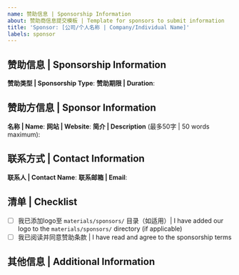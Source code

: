 ```yaml
---
name: 赞助信息 | Sponsorship Information
about: 赞助商信息提交模板 | Template for sponsors to submit information
title: 'Sponsor: [公司/个人名称 | Company/Individual Name]'
labels: sponsor
---
```


## 赞助信息 | Sponsorship Information

**赞助类型 | Sponsorship Type**: <!-- 企业赞助/个人赞助 | Corporate/Individual -->
**赞助期限 | Duration**: <!-- 例如: 3个月, 6个月, 1年 | e.g., 3 months, 6 months, 1 year -->

## 赞助方信息 | Sponsor Information

**名称 | Name**: 
**网站 | Website**: <!-- 如适用 | If applicable -->
**简介 | Description** (最多50字 | 50 words maximum): <!-- 可选 | Optional -->

## 联系方式 | Contact Information

**联系人 | Contact Name**: <!-- 如适用 | If applicable -->
**联系邮箱 | Email**:

## 清单 | Checklist

- [ ] 我已添加logo至 `materials/sponsors/` 目录（如适用）| I have added our logo to the `materials/sponsors/` directory (if applicable)
- [ ] 我已阅读并同意赞助条款 | I have read and agree to the sponsorship terms

## 其他信息 | Additional Information

<!-- 任何其他相关信息 | Any other relevant information --> 